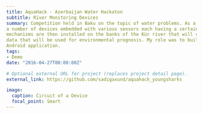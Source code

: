 ```yaml
---
title: AquaHack - Azerbaijan Water Hackaton 
subtitle: River Monitoring Devices
summary: Competition held in Baku on the topic of water problems. As a solution, our team proposed
a number of devices embedded with various sensors each having a certain role. These
mechanisms are then installed on the banks of the Kür river that will continuously collect
data that will be used for environmental prognosis. My role was to build a front-end of an
Android application.
tags:
- Demo
date: "2016-04-27T00:00:00Z"

# Optional external URL for project (replaces project detail page).
external_link: https://github.com/sadigaxund/aquahack_youngsharks

image:
  caption: Circuit of a Device
  focal_point: Smart
---
```

